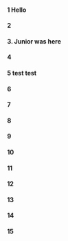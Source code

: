 #### 1 Hello
#### 2
#### 3. Junior was here
#### 4
#### 5 test test
#### 6
#### 7
#### 8
#### 9
#### 10
#### 11
#### 12
#### 13
#### 14
#### 15
